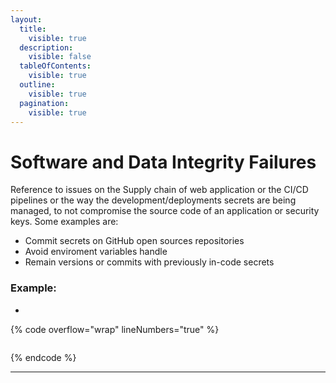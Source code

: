 ```yaml
---
layout:
  title:
    visible: true
  description:
    visible: false
  tableOfContents:
    visible: true
  outline:
    visible: true
  pagination:
    visible: true
---
```


# Software and Data Integrity Failures

Reference to issues on the Supply chain of web application or the CI/CD pipelines or the way the  development/deployments secrets are being managed, to not compromise the source code of an application or security keys. Some examples are:&#x20;

* Commit secrets on GitHub open sources repositories
* Avoid enviroment variables handle
* Remain versions or commits with previously in-code secrets

### Example:

*

{% code overflow="wrap" lineNumbers="true" %}
```bash
```
{% endcode %}

***


